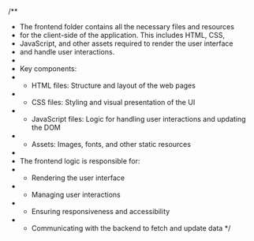 /\*\*

- The frontend folder contains all the necessary files and resources
- for the client-side of the application. This includes HTML, CSS,
- JavaScript, and other assets required to render the user interface
- and handle user interactions.
-
- Key components:
- - HTML files: Structure and layout of the web pages
- - CSS files: Styling and visual presentation of the UI
- - JavaScript files: Logic for handling user interactions and updating the DOM
- - Assets: Images, fonts, and other static resources
-
- The frontend logic is responsible for:
- - Rendering the user interface
- - Managing user interactions
- - Ensuring responsiveness and accessibility
- - Communicating with the backend to fetch and update data
    \*/
